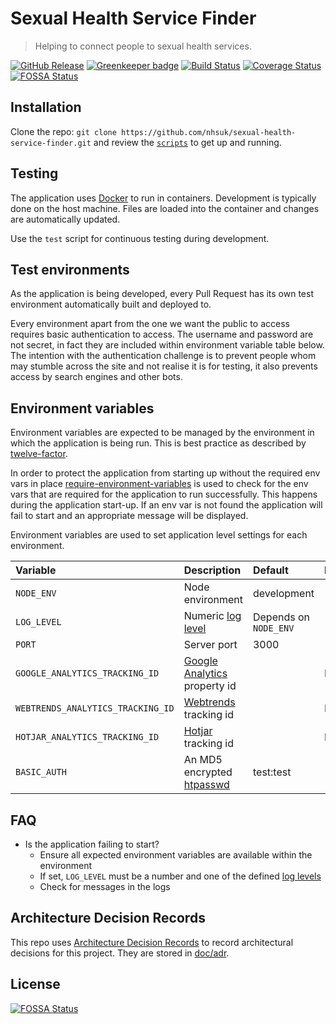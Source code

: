 # Sexual Health Service Finder
> Helping to connect people to sexual health services.

[![GitHub Release](https://img.shields.io/github/release/nhsuk/sexual-health-service-finder.svg)](https://github.com/nhsuk/sexual-health-service-finder/releases/latest/)
[![Greenkeeper badge](https://badges.greenkeeper.io/nhsuk/sexual-health-service-finder.svg)](https://greenkeeper.io/)
[![Build Status](https://travis-ci.org/nhsuk/sexual-health-service-finder.svg?branch=master)](https://travis-ci.org/nhsuk/sexual-health-service-finder)
[![Coverage Status](https://coveralls.io/repos/github/nhsuk/sexual-health-service-finder/badge.svg?branch=master)](https://coveralls.io/github/nhsuk/sexual-health-service-finder?branch=master)
[![FOSSA Status](https://app.fossa.io/api/projects/git%2Bgithub.com%2Fnhsuk%2Fsexual-health-service-finder.svg?type=shield)](https://app.fossa.io/projects/git%2Bgithub.com%2Fnhsuk%2Fsexual-health-service-finder?ref=badge_shield)

## Installation

Clone the repo: `git clone https://github.com/nhsuk/sexual-health-service-finder.git`
and review the [`scripts`](scripts) to get up and running.

## Testing

The application uses [Docker](https://www.docker.com/) to run in containers.
Development is typically done on the host machine. Files are loaded into the
container and changes are automatically updated.

Use the `test` script for continuous testing during development.

## Test environments

As the application is being developed, every Pull Request has its own test
environment automatically built and deployed to.

Every environment apart from the one we want the public to access requires
basic authentication to access. The username and password are not secret, in
fact they are included within environment variable table below.
The intention with the authentication challenge is to prevent people whom may
stumble across the site and not realise it is for testing, it also prevents
access by search engines and other bots.

## Environment variables

Environment variables are expected to be managed by the environment in which
the application is being run. This is best practice as described by
[twelve-factor](https://12factor.net/config).

In order to protect the application from starting up without the required
env vars in place
[require-environment-variables](https://www.npmjs.com/package/require-environment-variables)
is used to check for the env vars that are required for the application to run
successfully.
This happens during the application start-up. If an env var is not found the
application will fail to start and an appropriate message will be displayed.

Environment variables are used to set application level settings for each
environment.

| Variable                           | Description                                                                                                                                                | Default                   | Required   |
| :--------------------------------- | :--------------------------------------------------------------------------------------------------------------------------------------------------------- | :------------------------ | :--------- |
| `NODE_ENV`                         | Node environment                                                                                                                                           | development               |            |
| `LOG_LEVEL`                        | Numeric [log level](https://github.com/trentm/node-bunyan#levels)                                                                                          | Depends on `NODE_ENV`     |            |
| `PORT`                             | Server port                                                                                                                                                | 3000                      |            |
| `GOOGLE_ANALYTICS_TRACKING_ID`     | [Google Analytics](https://www.google.co.uk/analytics) property id                                                                                         |                           | No         |
| `WEBTRENDS_ANALYTICS_TRACKING_ID`  | [Webtrends](https://www.webtrends.com/) tracking id                                                                                                        |                           | No         |
| `HOTJAR_ANALYTICS_TRACKING_ID`     | [Hotjar](https://www.hotjar.com/) tracking id                                                                                                              |                           | No         |
| `BASIC_AUTH`                       | An MD5 encrypted [htpasswd](https://httpd.apache.org/docs/2.4/misc/password_encryptions.html)                                                              | test:test                 |            |

## FAQ

* Is the application failing to start?
  * Ensure all expected environment variables are available within the environment
  * If set, `LOG_LEVEL` must be a number and one of the defined [log levels](https://github.com/trentm/node-bunyan#levels)
  * Check for messages in the logs

## Architecture Decision Records

This repo uses
[Architecture Decision Records](http://thinkrelevance.com/blog/2011/11/15/documenting-architecture-decisions)
to record architectural decisions for this project.
They are stored in [doc/adr](doc/adr).


## License
[![FOSSA Status](https://app.fossa.io/api/projects/git%2Bgithub.com%2Fnhsuk%2Fsexual-health-service-finder.svg?type=large)](https://app.fossa.io/projects/git%2Bgithub.com%2Fnhsuk%2Fsexual-health-service-finder?ref=badge_large)